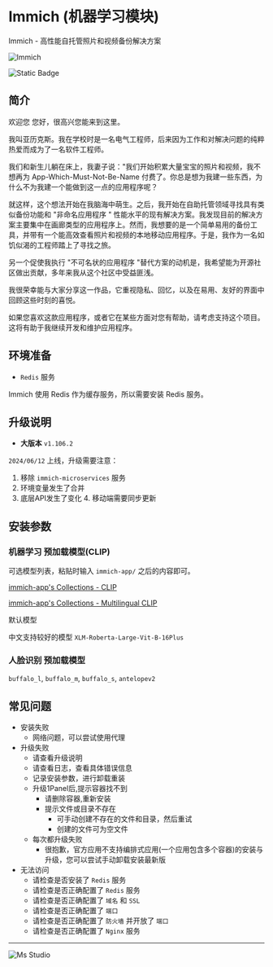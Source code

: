 # Immich (机器学习模块)

Immich - 高性能自托管照片和视频备份解决方案

![Immich](https://file.lifebus.top/imgs/immich_cover.png)

![Static Badge](https://img.shields.io/badge/%E6%96%B0%E7%96%86%E8%90%8C%E6%A3%AE%E8%BD%AF%E4%BB%B6%E5%BC%80%E5%8F%91%E5%B7%A5%E4%BD%9C%E5%AE%A4-%E6%8F%90%E4%BE%9B%E6%8A%80%E6%9C%AF%E6%94%AF%E6%8C%81-blue)

## 简介

欢迎您
您好，很高兴您能来到这里。

我叫亚历克斯。我在学校时是一名电气工程师，后来因为工作和对解决问题的纯粹热爱而成为了一名软件工程师。

我们和新生儿躺在床上，我妻子说："我们开始积累大量宝宝的照片和视频，我不想再为 App-Which-Must-Not-Be-Name
付费了。你总是想为我建一些东西，为什么不为我建一个能做到这一点的应用程序呢？

就这样，这个想法开始在我脑海中萌生。之后，我开始在自助托管领域寻找具有类似备份功能和 "非命名应用程序 "
性能水平的现有解决方案。我发现目前的解决方案主要集中在画廊类型的应用程序上。然而，我想要的是一个简单易用的备份工具，并带有一个能高效查看照片和视频的本地移动应用程序。于是，我作为一名如饥似渴的工程师踏上了寻找之旅。

另一个促使我执行 "不可名状的应用程序 "替代方案的动机是，我希望能为开源社区做出贡献，多年来我从这个社区中受益匪浅。

我很荣幸能与大家分享这一作品，它重视隐私、回忆，以及在易用、友好的界面中回顾这些时刻的喜悦。

如果您喜欢这款应用程序，或者它在某些方面对您有帮助，请考虑支持这个项目。这将有助于我继续开发和维护应用程序。

## 环境准备

+ `Redis` 服务

Immich 使用 Redis 作为缓存服务，所以需要安装 Redis 服务。

## 升级说明

+ **大版本** `v1.106.2`

`2024/06/12` 上线，升级需要注意：

1. 移除 `immich-microservices` 服务
2. 环境变量发生了合并
3. 底层API发生了变化
    4. 移动端需要同步更新

## 安装参数

### 机器学习 预加载模型(CLIP)

可选模型列表，粘贴时输入 `immich-app/` 之后的内容即可。

[immich-app's Collections - CLIP](https://huggingface.co/collections/immich-app/clip-654eaefb077425890874cd07)

[immich-app's Collections - Multilingual CLIP](https://huggingface.co/collections/immich-app/multilingual-clip-654eb08c2382f591eeb8c2a7)

默认模型

中文支持较好的模型 `XLM-Roberta-Large-Vit-B-16Plus`

### 人脸识别 预加载模型

`buffalo_l`, `buffalo_m`, `buffalo_s`, `antelopev2`

## 常见问题

+ 安装失败
    + 网络问题，可以尝试使用代理
+ 升级失败
    + 请查看升级说明
    + 请查看日志，查看具体错误信息
    + 记录安装参数，进行卸载重装
    + 升级1Panel后,提示容器找不到
        + 请删除容器,重新安装
        + 提示文件或目录不存在
            + 可手动创建不存在的文件和目录，然后重试
            + 创建的文件可为空文件
    + 每次都升级失败
        + 很抱歉，官方应用不支持编排式应用(一个应用包含多个容器)的安装与升级，您可以尝试手动卸载安装最新版
+ 无法访问
    + 请检查是否安装了 `Redis` 服务
    + 请检查是否正确配置了 `Redis` 服务
    + 请检查是否正确配置了 `域名` 和 `SSL`
    + 请检查是否正确配置了 `端口`
    + 请检查是否正确配置了 `防火墙` 并开放了 `端口`
    + 请检查是否正确配置了 `Nginx` 服务

---

![Ms Studio](https://file.lifebus.top/imgs/ms_blank_001.png)
